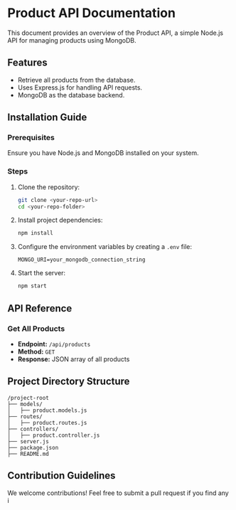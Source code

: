 # Product API Documentation

This document provides an overview of the Product API, a simple Node.js API for managing products using MongoDB.

## Features
- Retrieve all products from the database.
- Uses Express.js for handling API requests.
- MongoDB as the database backend.

## Installation Guide

### Prerequisites
Ensure you have Node.js and MongoDB installed on your system.

### Steps

1. Clone the repository:
   ```sh
   git clone <your-repo-url>
   cd <your-repo-folder>
   ```

2. Install project dependencies:
   ```sh
   npm install
   ```

3. Configure the environment variables by creating a `.env` file:
   ```
   MONGO_URI=your_mongodb_connection_string
   ```

4. Start the server:
   ```sh
   npm start
   ```

## API Reference

### Get All Products
- **Endpoint:** `/api/products`
- **Method:** `GET`
- **Response:** JSON array of all products

## Project Directory Structure
```
/project-root
├── models/
│   ├── product.models.js
├── routes/
│   ├── product.routes.js
├── controllers/
│   ├── product.controller.js
├── server.js
├── package.json
├── README.md
```

## Contribution Guidelines
We welcome contributions! Feel free to submit a pull request if you find any i
